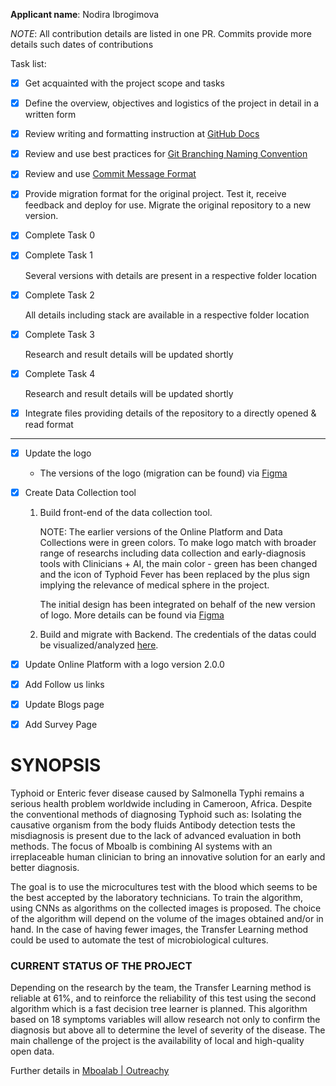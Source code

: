 **Applicant name**: Nodira Ibrogimova

*NOTE*: All contribution details are listed in one PR. Commits provide more details such dates of contributions

Task list:
- [x] Get acquainted with the project scope and tasks
- [x] Define the overview, objectives and logistics of the project in detail in a written form
- [x] Review writing and formatting instruction at [GitHub Docs](https://docs.github.com/en/github/writing-on-github/getting-started-with-writing-and-formatting-on-github/basic-writing-and-formatting-syntax)  
- [x] Review and use best practices for [Git Branching Naming Convention](https://codingsight.com/git-branching-naming-convention-best-practices/)
- [x] Review and use [Commit Message Format](https://github.com/angular/angular/blob/master/CONTRIBUTING.md#commit)
- [x] Provide migration format for the original project. Test it, receive feedback and deploy for use. Migrate the original repository to a new version.
- [x] Complete Task 0
- [x] Complete Task 1
    
    Several versions with details are present in a respective folder location
- [x] Complete Task 2
    
    All details including stack are available in a respective folder location
- [x] Complete Task 3

    Research and result details will be updated shortly

- [x] Complete Task 4

    Research and result details will be updated shortly

- [x] Integrate files providing details of the repository to a directly opened & read format


-------
- [x] Update the logo
	- The versions of the logo (migration can be found) via [Figma](https://www.figma.com/file/0MW7v9ZfVjhqQ3f20kQbL2/Typhoid-Fever--early-diagnosis-%7C-Logo?node-id=0%3A1)

- [x] Create Data Collection tool

	1. Build front-end of the data collection tool. 
    
        NOTE: The earlier versions of the Online Platform and Data Collections were in green colors. To make logo match with broader range of researchs including data collection and early-diagnosis tools with Clinicians + AI, the main color - green has been changed and the icon of Typhoid Fever has been replaced by the plus sign implying the relevance of medical sphere in the project.
        
        The initial design has been integrated on behalf of the new version of logo. More details can be found via [Figma](https://www.figma.com/file/0MW7v9ZfVjhqQ3f20kQbL2/Typhoid-Fever--early-diagnosis-%7C-Logo?node-id=0%3A1)
    
	3. Build and migrate with Backend. The credentials of the datas could be visualized/analyzed [here](https://ftdiagnose.pythonanywhere.com/swagger/).

- [x] Update Online Platform with a logo version 2.0.0

- [x] Add Follow us links

- [x] Update Blogs page

- [x] Add Survey Page

# **SYNOPSIS**

Typhoid or Enteric fever disease caused by Salmonella Typhi remains a serious health problem worldwide including in Cameroon, Africa. Despite the conventional methods of diagnosing Typhoid such as:
Isolating the causative organism from the body fluids
Antibody detection tests
the misdiagnosis is present due to the lack of advanced evaluation in both methods.
The focus of Mboalb is combining AI systems with an irreplaceable human clinician to bring an innovative solution for an early and better diagnosis.

The goal is to use the microcultures test with the blood which seems to be the best accepted by the laboratory technicians. To train the algorithm, using CNNs as algorithms on the collected images is proposed.
The choice of the algorithm will depend on the volume of the images obtained and/or in hand. In the case of having fewer images, the Transfer Learning method could be used to automate the test of microbiological cultures.


### **CURRENT STATUS OF THE PROJECT**

Depending on the research by the team, the Transfer Learning method is reliable at 61%, and to reinforce the reliability of this test using the second algorithm which is a fast decision tree learner is planned. This algorithm based on 18 symptoms variables will allow research not only to confirm the diagnosis but above all to determine the level of severity of the disease. The main challenge of the project is the availability of local and high-quality open data.

Further details in [Mboalab | Outreachy]()